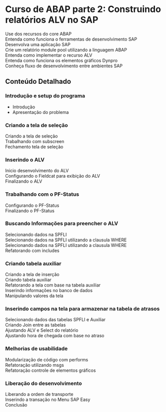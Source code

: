 # Curso de ABAP parte 2: Construindo relatórios ALV no SAP


Use dos recursos do core ABAP<br>
Entenda como funciona o ferramentas de desenvolvimento SAP<br>
Desenvolva uma aplicação SAP<br>
Crie um relatório module pool utilizando a linguagem ABAP<br>
Entenda como implementar o recurso ALV<br>
Entenda como funciona os elementos gráficos Dynpro<br>
Conheça fluxo de desenvolvimento entre ambientes SAP<br>

## Conteúdo Detalhado

### Introdução e setup do programa
* Introdução<br>
* Apresentação do problema<br>

### Criando a tela de seleção
Criando a tela de seleção<br>
Trabalhando com subscreen<br>
Fechamento tela de seleção<br>

### Inserindo o ALV
Inicio desenvolvimento do ALV<br>
Configurando o Fieldcat para exibição do ALV<br>
Finalizando o ALV<br>

### Trabalhando com o PF-Status
Configurando o PF-Status<br>
Finalizando o PF-Status<br>

### Buscando Informações para preencher o ALV
Selecionando dados na SPFLI<br>
Selecionando dados na SPFLI utilizando a clausula WHERE<br>
Selecionando dados na SPFLI utilizando a clausula WHERE<br>
Refatorando com includes<br>

### Criando tabela auxiliar
Criando a tela de inserção<br>
Criando tabela auxiliar<br>
Refatorando a tela com base na tabela auxiliar<br>
Inserindo informações no banco de dados<br>
Manipulando valores da tela<br>

### Inserindo campos na tela para armazenar na tabela de atrasos
Selecionando dados das tabelas SPFLI e Auxiliar<br>
Criando Join entre as tabelas<br>
Ajustando ALV e Select do relatório<br>
Ajustando hora de chegada com base no atraso<br>

### Melhorias de usabilidade
Modularização de código com performs<br>
Refatoração utilizando msgs<br>
Refatoração controle de elementos gráficos<br>

### Liberação do desenvolvimento
Liberando a ordem de transporte<br>
Inserindo a transação no Menu SAP Easy<br>
Conclusão<br>

